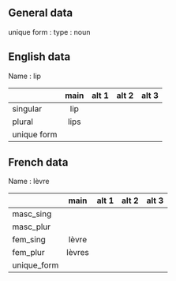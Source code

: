 ## General data

unique form :
type : noun

## English data

Name : lip

|             | main | alt 1 | alt 2 | alt 3 |
| :---------- | :--: | :---: | :---: | ----- |
| singular    | lip  |       |       |       |
| plural      | lips |       |       |       |
| unique form |      |       |       |       |

## French data

Name : lèvre

|             |  main  | alt 1 | alt 2 | alt 3 |
| :---------- | :----: | :---: | :---: | :---: |
| masc_sing   |        |       |       |       |
| masc_plur   |        |       |       |       |
| fem_sing    | lèvre  |       |       |       |
| fem_plur    | lèvres |       |       |       |
| unique_form |        |       |       |       |


